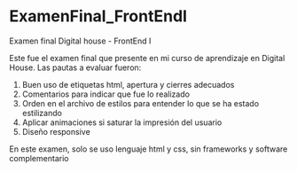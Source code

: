 # ExamenFinal_FrontEndI
Examen final Digital house - FrontEnd I

Este fue el examen final que presente en mi curso de aprendizaje en Digital House.
Las pautas a evaluar fueron:
1. Buen uso de etiquetas html, apertura y cierres adecuados
2. Comentarios para indicar que fue lo realizado
3. Orden en el archivo de estilos para entender lo que se ha estado estilizando
4. Aplicar animaciones si saturar la impresión del usuario
5. Diseño responsive

En este examen, solo se uso lenguaje html y css, sin frameworks y software complementario
